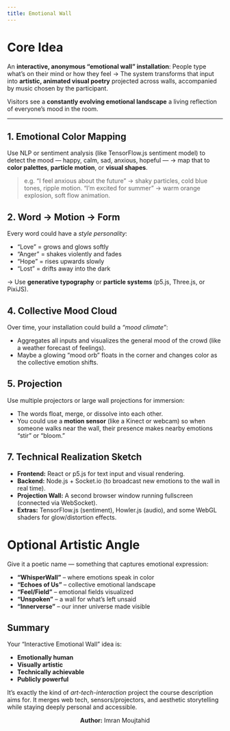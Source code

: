 ```yaml
---
title: Emotional Wall
---
```


# Core Idea

An **interactive, anonymous “emotional wall” installation**:
People type what’s on their mind or how they feel →
The system transforms that input into **artistic, animated visual poetry** projected across walls, accompanied by music chosen by the participant.

Visitors see a **constantly evolving emotional landscape** a living reflection of everyone’s mood in the room.

---

## 1. **Emotional Color Mapping**

Use NLP or sentiment analysis (like TensorFlow.js sentiment model) to detect the mood — happy, calm, sad, anxious, hopeful —
→ map that to **color palettes**, **particle motion**, or **visual shapes**.

> e.g.
> “I feel anxious about the future” → shaky particles, cold blue tones, ripple motion.
> “I’m excited for summer” → warm orange explosion, soft flow animation.

## 2. **Word → Motion → Form**

Every word could have a *style personality*:

- “Love” = grows and glows softly
- “Anger” = shakes violently and fades
- “Hope” = rises upwards slowly
- “Lost” = drifts away into the dark

→ Use **generative typography** or **particle systems** (p5.js, Three.js, or PixiJS).

## 4. **Collective Mood Cloud**

Over time, your installation could build a *“mood climate”*:

- Aggregates all inputs and visualizes the general mood of the crowd (like a weather forecast of feelings).
- Maybe a glowing “mood orb” floats in the corner and changes color as the collective emotion shifts.

## 5. **Projection**

Use multiple projectors or large wall projections for immersion:

- The words float, merge, or dissolve into each other.
- You could use a **motion sensor** (like a Kinect or webcam) so when someone walks near the wall, their presence makes nearby emotions “stir” or “bloom.”

## 7. **Technical Realization Sketch**

- **Frontend:** React or p5.js for text input and visual rendering.
- **Backend:** Node.js + Socket.io (to broadcast new emotions to the wall in real time).
- **Projection Wall:** A second browser window running fullscreen (connected via WebSocket).
- **Extras:** TensorFlow.js (sentiment), Howler.js (audio), and some WebGL shaders for glow/distortion effects.

# Optional Artistic Angle

Give it a poetic name — something that captures emotional expression:

* **“WhisperWall”** – where emotions speak in color
* **“Echoes of Us”** – collective emotional landscape
* **“Feel/Field”** – emotional fields visualized
* **“Unspoken”** – a wall for what’s left unsaid
* **“Innerverse”** – our inner universe made visible

## Summary

Your “Interactive Emotional Wall” idea is:

* **Emotionally human**
* **Visually artistic**
* **Technically achievable**
* **Publicly powerful**

It’s exactly the kind of *art-tech-interaction* project the course description aims for.
It merges web tech, sensors/projectors, and aesthetic storytelling while staying deeply personal and accessible.


<div align="center">

**Author:** Imran Moujtahid

</div>